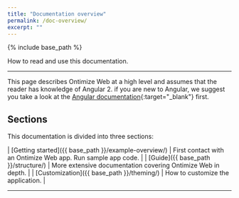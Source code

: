 ```yaml
---
title: "Documentation overview"
permalink: /doc-overview/
excerpt: ""
---
```


{% include base_path %}

How to read and use this documentation.

---
This page describes Ontimize Web at a high level and assumes that the reader has knowledge of Angular 2. if you are new to Angular, we suggest you take a look at the [Angular documentation](https://angular.io/docs/ts/latest/){:target="_blank"} first.


## Sections

This documentation is divided into three sections:

| [Getting started]({{ base_path }}/example-overview/) | First contact with an Ontimize Web app. Run sample app code.   |
| [Guide]({{ base_path }}/structure/)                  | More extensive documentation covering Ontimize Web in depth. |
| [Customization]({{ base_path }}/theming/)            | How to customize the application.   |


---
